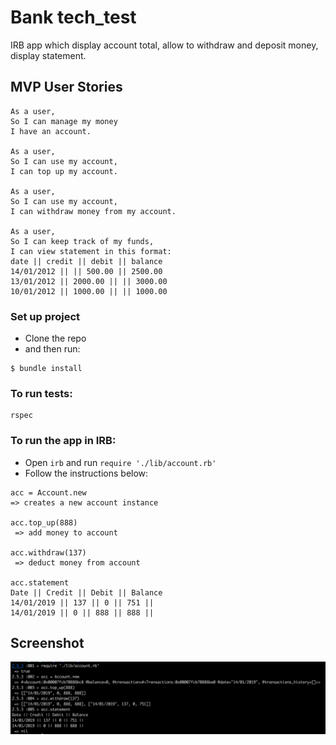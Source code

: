 # Bank tech_test

IRB app which display account total, allow to withdraw and deposit money, display statement.

## MVP User Stories

```
As a user,
So I can manage my money
I have an account.

As a user,
So I can use my account,
I can top up my account.

As a user,
So I can use my account,
I can withdraw money from my account.

As a user,
So I can keep track of my funds,
I can view statement in this format:
date || credit || debit || balance
14/01/2012 || || 500.00 || 2500.00
13/01/2012 || 2000.00 || || 3000.00
10/01/2012 || 1000.00 || || 1000.00

```

### Set up project

- Clone the repo
- and then run:

```
$ bundle install
```

### To run tests:

```
rspec
```


### To run the app in IRB:

* Open `irb` and run `require './lib/account.rb'`
*  Follow the instructions below:
```
acc = Account.new
=> creates a new account instance

acc.top_up(888)
 => add money to account

acc.withdraw(137)
 => deduct money from account

acc.statement
Date || Credit || Debit || Balance
14/01/2019 || 137 || 0 || 751 ||
14/01/2019 || 0 || 888 || 888 ||
```

## Screenshot

![screenshot](bank.png)
